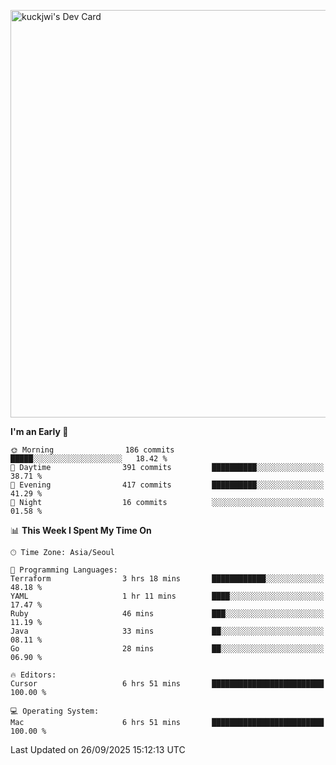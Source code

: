 <a href="https://app.daily.dev/kuckhwancho"><img src="https://api.daily.dev/devcards/v2/efef39c8028947428b3c0b486b9cd9b6.png?r=iz2&type=wide" width="652" alt="kuckjwi's Dev Card"/></a>

<!--START_SECTION:waka-->
**I'm an Early 🐤** 

```text
🌞 Morning                186 commits         █████░░░░░░░░░░░░░░░░░░░░   18.42 % 
🌆 Daytime                391 commits         ██████████░░░░░░░░░░░░░░░   38.71 % 
🌃 Evening                417 commits         ██████████░░░░░░░░░░░░░░░   41.29 % 
🌙 Night                  16 commits          ░░░░░░░░░░░░░░░░░░░░░░░░░   01.58 % 
```


📊 **This Week I Spent My Time On** 

```text
🕑︎ Time Zone: Asia/Seoul

💬 Programming Languages: 
Terraform                3 hrs 18 mins       ████████████░░░░░░░░░░░░░   48.18 % 
YAML                     1 hr 11 mins        ████░░░░░░░░░░░░░░░░░░░░░   17.47 % 
Ruby                     46 mins             ███░░░░░░░░░░░░░░░░░░░░░░   11.19 % 
Java                     33 mins             ██░░░░░░░░░░░░░░░░░░░░░░░   08.11 % 
Go                       28 mins             ██░░░░░░░░░░░░░░░░░░░░░░░   06.90 % 

🔥 Editors: 
Cursor                   6 hrs 51 mins       █████████████████████████   100.00 % 

💻 Operating System: 
Mac                      6 hrs 51 mins       █████████████████████████   100.00 % 
```


 Last Updated on 26/09/2025 15:12:13 UTC
<!--END_SECTION:waka-->
